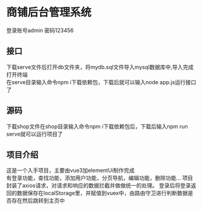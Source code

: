 # 商铺后台管理系统
登录账号admin 密码123456
## 接口
下载serve文件后打开db文件夹，将mydb.sql文件导入mysql数据库中,导入完成打开终端  
在serve目录输入命令npm i下载依赖包，下载后就可以输入node app.js运行接口了
## 源码
下载shop文件在shop目录输入命令npm i下载依赖包后，下载后输入npm run serve就可以运行项目了
## 项目介绍
这是一个入手项目，主要由vue3加elementUi制作完成  
有登录功能，查找功能，添加用户功能，分页导航，编辑功能，删除功能...
项目封装了axios请求，对请求和响应的数据拦截并做做统一的处理。
登录后将登录返回的数据保存在localStorage里，并赋值到vuex中，由路由守卫进行判断数据是否存在然后跳转到主页中
